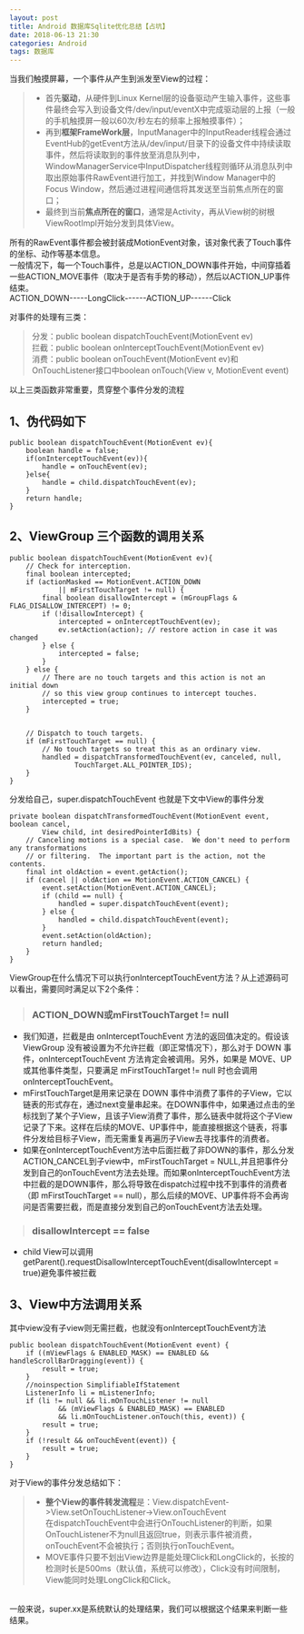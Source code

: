 ```yaml
---
layout: post
title: Android 数据库Sqlite优化总结【占坑】
date: 2018-06-13 21:30
categories: Android
tags: 数据库
---
```


当我们触摸屏幕，一个事件从产生到派发至View的过程：
>* 首先**驱动**，从硬件到Linux Kernel层的设备驱动产生输入事件，这些事件最终会写入到设备文件/dev/input/eventX中完成驱动层的上报（一般的手机触摸屏一般以60次/秒左右的频率上报触摸事件）；   
>* 再到**框架FrameWork层**，InputManager中的InputReader线程会通过EventHub的getEvent方法从/dev/input/目录下的设备文件中持续读取事件，然后将读取到的事件放至消息队列中，WindowManagerService中InputDispatcher线程则循环从消息队列中取出原始事件RawEvent进行加工，并找到Window Manager中的Focus Window，然后通过进程间通信将其发送至当前焦点所在的窗口；
>* 最终到当前**焦点所在的窗口**，通常是Activity，再从View树的树根ViewRootImpl开始分发到具体View。

所有的RawEvent事件都会被封装成MotionEvent对象，该对象代表了Touch事件的坐标、动作等基本信息。  
一般情况下，每一个Touch事件，总是以ACTION_DOWN事件开始，中间穿插着一些ACTION_MOVE事件（取决于是否有手势的移动），然后以ACTION_UP事件结束。  
ACTION_DOWN-----LongClick------ACTION_UP------Click

对事件的处理有三类：
>分发：public boolean dispatchTouchEvent(MotionEvent ev)  
>拦截：public boolean onInterceptTouchEvent(MotionEvent ev)  
>消费：public boolean onTouchEvent(MotionEvent ev)和OnTouchListener接口中boolean onTouch(View v, MotionEvent event)  

以上三类函数非常重要，贯穿整个事件分发的流程   

##  1、伪代码如下
```
public boolean dispatchTouchEvent(MotionEvent ev){
    boolean handle = false;
    if(onInterceptTouchEvent(ev)){
        handle = onTouchEvent(ev);
    }else{
        handle = child.dispatchTouchEvent(ev);
    }
    return handle;
}
```

## 2、ViewGroup 三个函数的调用关系  
```
public boolean dispatchTouchEvent(MotionEvent ev){
   	// Check for interception.
    final boolean intercepted;
    if (actionMasked == MotionEvent.ACTION_DOWN
            || mFirstTouchTarget != null) {
        final boolean disallowIntercept = (mGroupFlags & FLAG_DISALLOW_INTERCEPT) != 0;
        if (!disallowIntercept) {
            intercepted = onInterceptTouchEvent(ev);
            ev.setAction(action); // restore action in case it was changed
        } else {
            intercepted = false;
        }
    } else {
        // There are no touch targets and this action is not an initial down
        // so this view group continues to intercept touches.
        intercepted = true;
    }


   	// Dispatch to touch targets.
    if (mFirstTouchTarget == null) {
        // No touch targets so treat this as an ordinary view.
        handled = dispatchTransformedTouchEvent(ev, canceled, null,
                TouchTarget.ALL_POINTER_IDS);
    } 
}  
```

分发给自己，super.dispatchTouchEvent 也就是下文中View的事件分发
```
private boolean dispatchTransformedTouchEvent(MotionEvent event, boolean cancel,
        View child, int desiredPointerIdBits) {
    // Canceling motions is a special case.  We don't need to perform any transformations
    // or filtering.  The important part is the action, not the contents.
    final int oldAction = event.getAction();
    if (cancel || oldAction == MotionEvent.ACTION_CANCEL) {
        event.setAction(MotionEvent.ACTION_CANCEL);
        if (child == null) {
            handled = super.dispatchTouchEvent(event);
        } else {
            handled = child.dispatchTouchEvent(event);
        }
        event.setAction(oldAction);
        return handled;
    }
}
```  
ViewGroup在什么情况下可以执行onInterceptTouchEvent方法？从上述源码可以看出，需要同时满足以下2个条件：  
>### ACTION_DOWN或mFirstTouchTarget != null
 + 我们知道，拦截是由 onInterceptTouchEvent 方法的返回值决定的。假设该 ViewGroup 没有被设置为不允许拦截（即正常情况下），那么对于 DOWN 事件，onInterceptTouchEvent 方法肯定会被调用。另外，如果是 MOVE、UP 或其他事件类型，只要满足 mFirstTouchTarget != null 时也会调用 onInterceptTouchEvent。  
 + mFirstTouchTarget是用来记录在 DOWN 事件中消费了事件的子View，它以链表的形式存在，通过next变量串起来。在DOWN事件中，如果通过点击的坐标找到了某个子View，且该子View消费了事件，那么链表中就将这个子View记录了下来。这样在后续的MOVE、UP事件中，能直接根据这个链表，将事件分发给目标子View，而无需重复再遍历子View去寻找事件的消费者。  
 + 如果在onInterceptTouchEvent方法中后面拦截了非DOWN的事件，那么分发ACTION_CANCEL到子view中，mFirstTouchTarget = NULL,并且把事件分发到自己的onTouchEvent方法去处理。而如果onInterceptTouchEvent方法中拦截的是DOWN事件，那么将导致在dispatch过程中找不到事件的消费者（即 mFirstTouchTarget == null），那么后续的MOVE、UP事件将不会再询问是否需要拦截，而是直接分发到自己的onTouchEvent方法去处理。
>### disallowIntercept == false  
 + child View可以调用getParent().requestDisallowInterceptTouchEvent(disallowIntercept = true)避免事件被拦截


## 3、View中方法调用关系   

其中view没有子view则无需拦截，也就没有onInterceptTouchEvent方法   
```
public boolean dispatchTouchEvent(MotionEvent event) {
    if ((mViewFlags & ENABLED_MASK) == ENABLED && handleScrollBarDragging(event)) {
        result = true;
    }
    //noinspection SimplifiableIfStatement
    ListenerInfo li = mListenerInfo;
    if (li != null && li.mOnTouchListener != null
            && (mViewFlags & ENABLED_MASK) == ENABLED
            && li.mOnTouchListener.onTouch(this, event)) {
        result = true;
    }
    if (!result && onTouchEvent(event)) {
        result = true;
    }
}
```
对于View的事件分发总结如下：
>* **整个View的事件转发流程**是：View.dispatchEvent->View.setOnTouchListener->View.onTouchEvent  
在dispatchTouchEvent中会进行OnTouchListener的判断，如果OnTouchListener不为null且返回true，则表示事件被消费，onTouchEvent不会被执行；否则执行onTouchEvent。 
>* MOVE事件只要不划出View边界是能处理Click和LongClick的，长按的检测时长是500ms（默认值，系统可以修改），Click没有时间限制，View能同时处理LongClick和Click。 


<br />
一般来说，super.xx是系统默认的处理结果，我们可以根据这个结果来判断一些结果。